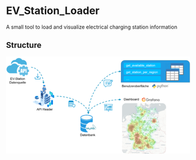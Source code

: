 # EV_Station_Loader
A small tool to load and visualize electrical charging station information

## Structure

![structure](./achitecture.png)

